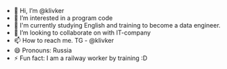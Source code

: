- 👋 Hi, I’m @klivker
- 👀 I’m interested in a program code
- 🌱 I'm currently studying English and training to become a data engineer.
- 💞️ I’m looking to collaborate on with IT-company
- 📫 How to reach me. TG - @klivker
- 😄 Pronouns: Russia
- ⚡ Fun fact: I am a railway worker by training :D

<!---
klivker/klivker is a ✨ special ✨ repository because its `README.md` (this file) appears on your GitHub profile.
You can click the Preview link to take a look at your changes.
--->
